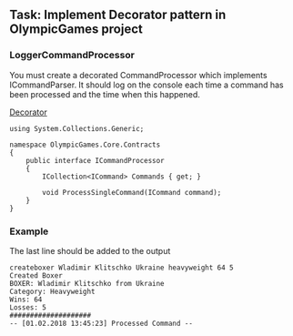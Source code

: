 ## Task: Implement Decorator pattern in OlympicGames project

### LoggerCommandProcessor

You must create a decorated CommandProcessor which implements ICommandParser. It should log on the console each time a command has been processed and the time when this happened.

[Decorator](https://sourcemaking.com/design_patterns/decorator) 

```
using System.Collections.Generic;

namespace OlympicGames.Core.Contracts
{
    public interface ICommandProcessor 
    {
        ICollection<ICommand> Commands { get; }

        void ProcessSingleCommand(ICommand command);
    }
}
```

### Example

The last line should be added to the output

```
createboxer Wladimir Klitschko Ukraine heavyweight 64 5
Created Boxer
BOXER: Wladimir Klitschko from Ukraine
Category: Heavyweight
Wins: 64
Losses: 5
####################
-- [01.02.2018 13:45:23] Processed Command --
```
